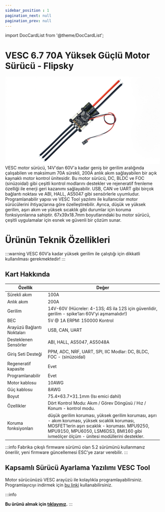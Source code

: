 ```yaml
---
sidebar_position : 1
pagination_next: null
pagination_prev: null
---
```


import DocCardList from '@theme/DocCardList';

# VESC 6.7 70A Yüksek Güçlü Motor Sürücü - Flipsky

![VESC 60V](./image/vesc67-70a-motor-surucu.jpg)
VESC motor sürücü, 14V'dan 60V'a kadar geniş bir gerilim aralığında çalışabilen ve maksimum 70A sürekli, 200A anlık akım sağlayabilen bir açık kaynaklı motor kontrol ünitesidir. Bu motor sürücü, DC, BLDC ve FOC (sinüzoidal) gibi çeşitli kontrol modlarını destekler ve rejeneratif frenleme özelliği ile enerji geri kazanımı sağlayabilir. USB, CAN ve UART gibi birçok bağlantı noktası ve ABI, HALL, AS5047 gibi sensörlerle uyumludur. Programlanabilir yapısı ve VESC Tool yazılımı ile kullanıcılar motor sürücülerini ihtiyaçlarına göre özelleştirebilir. Ayrıca, düşük ve yüksek gerilim, aşırı akım ve yüksek sıcaklık gibi durumlar için koruma fonksiyonlarına sahiptir. 67x39x18.7mm boyutlarındaki bu motor sürücü, çeşitli uygulamalar için esnek ve güvenli bir çözüm sunar.


# Ürünün Teknik Özellikleri

:::warning
VESC 60V’a kadar yüksek gerilim ile çalıştığı için dikkatli kullanılması gerekmektedir!
:::

## Kart Hakkında

| Özellik                    | Değer                                                                                                                                                                                                                                      |
|----------------------------|--------------------------------------------------------------------------------------------------------------------------------------------------------------------------------------------------------------------------------------------|
| Sürekli akım               | 100A                                                                                                                                                                                                                                       |
| Anlık akım                 | 200A                                                                                                                                                                                                                                       |
| Gerilim                    | 14V-60V (Hücreler: 4-13S; 4S ila 12S için güvenlidir, gerilim - spike’ları 60V’yi aşmamalıdır!)                                                                                                                                            |
| BEC                        | 5V @ 1A ERPM: 150000 Kontrol                                                                                                                                                                                                               |
| Arayüzü Bağlantı Noktaları | USB, CAN, UART                                                                                                                                                                                                                             |
| Desteklenen Sensörler      | ABI, HALL, AS5047, AS5048A                                                                                                                                                                                                                 |
| Giriş Seti Desteği         | PPM, ADC, NRF, UART, SPI, IIC Modlar: DC, BLDC, FOC - (sinüzoidal)                                                                                                                                                                         |
| Regeneratif kapasite       | Evet                                                                                                                                                                                                                                       |
| Programlanabilir           | Evet                                                                                                                                                                                                                                       |
| Motor kablosu              | 10AWG                                                                                                                                                                                                                                      |
| Güç kablosu                | 8AWG                                                                                                                                                                                                                                       |
| Boyut                      | 75.4×63.7×31.1mm (Isı emici dahil)                                                                                                                                                                                                         |
| Özellikler                 | Dört Kontrol Modu: Akım / Görev Döngüsü / Hız / Konum - kontrol modu.                                                                                                                                                                      |
| Koruma fonksiyonları       | düşük gerilim koruması, yüksek gerilim koruması, aşırı - akım koruması, yüksek sıcaklık koruması, MOSFET’lerin aşırı sıcaklık - koruması. MPU9250, MPU9150, MPU6050, LSM6DS3, BMI160 gibi ivmeölçer ölçüm - ünitesi modüllerini destekler. |

:::info
Fabrika çıkışlı firmware sürümü olan 5.2 sürümünü kullanmanız önerilir, yeni firmware güncellemesi ESC’ye zarar verebilir.
:::

## Kapsamlı Sürücü Ayarlama Yazılımı VESC Tool

Motor sürücünüzü VESC arayüzü ile kolaylıkla programlayabilirsiniz.
Programlayıcıyı indirmek için [bu linki](https://vesc-project.com/vesc_tool) kullanabilirsiniz.


:::info

**Bu ürünü almak için [tıklayınız](https://degzrobotics.com/product/vesc-6-6-70a-yuksek-guclu-motor-surucu-flipsky/).** 
:::

<DocCardList />
